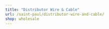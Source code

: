 ```yaml
---
title: "Distributor Wire & Cable"
url: /saint-paul/distributor-wire-and-cable/
shop: wholesale
---
```

